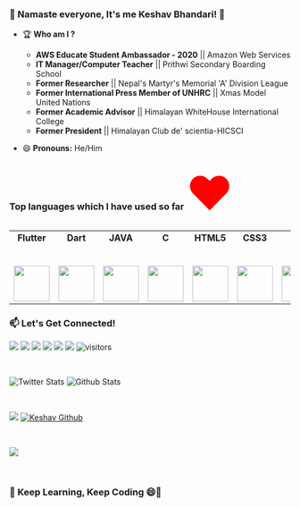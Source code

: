 ### 🙏 Namaste everyone, It's me Keshav Bhandari! 👋

- 🏆 **Who am I ?**
  * **AWS Educate Student Ambassador - 2020** || Amazon Web Services
  * **IT Manager/Computer Teacher** || Prithwi Secondary Boarding School
  * **Former Researcher** || Nepal's Martyr's Memorial 'A' Division League
  * **Former International Press Member of UNHRC** || Xmas Model United Nations
  * **Former Academic Advisor** || Himalayan WhiteHouse International College
  * **Former President** || Himalayan Club de' scientia-HICSCI

- 😄 **Pronouns:** He/Him

### Top languages which I have used so far <span style="font-size:500%;color:red;">&hearts;</span>
<table>
  <tbody>
    <tr valign="top">
      <td width="20%" align="center">
        <span><strong>Flutter</strong></span><br><br><br>
        <img height="64px" src="https://th.bing.com/th/id/R5c48bfef46f6b6987abf267f5d02dcf7?rik=gzAQ7kJE%2fJMleQ&pid=ImgRaw">
       </td>
	<td width="20%" align="center">
        <span><strong>Dart</strong></span><br><br><br>
        <img height="64px" src="https://upload.wikimedia.org/wikipedia/commons/7/7e/Dart-logo.png">
      </td>
       <td width="20%" align="center">
        <span><strong>JAVA</strong></span><br><br><br>
        <img height="64px" src="https://smartum.pro/wp-content/uploads/2018/04/java.png">
      </td>
	<td width="20%" align="center">
        <span><strong>C</strong></span><br><br><br>
        <img height="64px" src="https://cdn.iconscout.com/icon/free/png-256/c-programming-569564.png">
      </td>
       <td width="20%" align="center">
        <span><strong>HTML5</strong></span><br><br><br>
        <img height="64px" src="https://cdn.svgporn.com/logos/html-5.svg">
      </td>
      <td width="20%" align="center">
        <span><strong>CSS3</strong></span><br><br><br>
        <img height="64px" src="https://cdn.svgporn.com/logos/css-3.svg">
      </td>
	<td width="20%" align="center">
        <span><strong>PHP</strong></span><br><br><br>
        <img height="64px" src="https://upload.wikimedia.org/wikipedia/commons/2/27/PHP-logo.svg">
      </td>
       </td>
       </tr>
      </tbody>
</table>

### 📫 Let's Get Connected!
<a href="mailto:imksav@gmail.com"><img src="https://img.shields.io/badge/-Mail Me-D14836?style=flat&logo=Gmail&logoColor=white"/></a>
<a href="https://facebook.com/imksavpc"><img src="https://img.shields.io/badge/-Facebook-1877F2?style=flat&logo=Facebook&logoColor=white"/></a>
<a href="https://www.linkedin.com/in/imksav/"><img src="https://img.shields.io/badge/-LinkedIn-blue?style=flat-square&logo=Linkedin&logoColor=white"/></a>
<a href="https://www.instagram.com/imksav/"><img src="https://img.shields.io/badge/-Instagram-E4405F?style=flat&logo=Instagram&logoColor=white"/></a>
<a href="https://twitter.com/imksav"><img src="https://img.shields.io/badge/-Twitter-1ca0f1?style=flat-square&labelColor=1ca0f1&logo=twitter&logoColor=white"/></a>
<a href="https://m.me/964817427046214"><img src="https://img.shields.io/badge/-Messenger-1877F2?style=flat&logo=messenger&logoColor=white"/></a>
![visitors](https://visitor-badge.laobi.icu/badge?page_id=imksav.imksav)

<br>

![Twitter Stats](https://img.shields.io/twitter/follow/imksav?color=blue&label=Twitter%20FOLLOWERS&logo=twitter&style=for-the-badge)
![Github Stats](https://img.shields.io/github/followers/imksav?color=blue&label=GITHUB%20FOLLOWERS&logo=github&style=for-the-badge)

<br>

[![](https://github-readme-stats.vercel.app/api/top-langs/?username=imksav&theme=radical)](https://github.com/imksav, "Keshav's Github")
[![Keshav Github](https://github-readme-stats.vercel.app/api?username=imksav&show_icons=true&theme=radical&line_height=40 "Keshav's Github")](https://github.com/imksav "Keshav's Github")

<br>

![](https://activity-graph.herokuapp.com/graph?username=imksav&theme=redical)

<br>

### 🙏 Keep Learning, Keep Coding 😄👋
